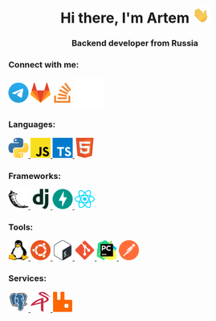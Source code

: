 <h1 align="center">Hi there, I'm Artem
<img src="images/Hi.gif" height="32"/></h1>
<h3 align="center">Backend developer from Russia</h3>

### Connect with me:
<p align="left">
<a href="https://t.me/rustyslav" target="_blank"><img align="center" src="icons/social/Telegram.svg" alt="telegram" height="40" width="40" /></a>
<a href="https://gitlab.com/golovinartem2004" target="_blank"><img align="center" src="icons/social/gitlab.svg" alt="gitlab" height="40" width="40" /></a>
<a href="https://stackoverflow.com/users/15716664/rustyguard" target="_blank"><img align="center" src="icons/social/stackoverflow.svg" alt="stackoverflow" height="40" width="40" /></a>
<a href="https://habr.com/ru/users/RustyGuard/" target="_blank"><img align="center" src="icons/social/habr.svg" alt="habr" height="60" width="60" /></a>
</p>

### Languages:
<p align="left"> 

<a href="https://www.python.org" target="_blank" rel="noreferrer"> <img src="icons/langs/python.svg" alt="python" width="40" height="40"/> </a> 
<a href="https://www.javascript.com/" target="_blank" rel="noreferrer"> <img src="icons/langs/javascript.svg" alt="js" width="40" height="40"/> </a>
<a href="https://www.typescriptlang.org/" target="_blank" rel="noreferrer"> <img src="icons/langs/typescript.svg" alt="ts" width="40" height="40"/> </a>
<a href="https://www.w3.org/html/" target="_blank" rel="noreferrer"> <img src="icons/langs/HTML5.svg" alt="html5" width="40" height="40"/> </a> 
</p>

### Frameworks:

<p align="left"> 

<a href="https://flask.palletsprojects.com/" target="_blank" rel="noreferrer"> <img src="icons/frameworks/flask.svg" alt="flask" width="40" height="40"/> </a>
<a href="https://www.djangoproject.com/" target="_blank" rel="noreferrer"> <img src="icons/frameworks/django.svg" alt="django" width="40" height="40"/> </a>
<a href="https://fastapi.tiangolo.com/" target="_blank" rel="noreferrer"> <img src="icons/frameworks/fastapi.svg" alt="fastapi" width="40" height="40"/> </a> 
<a href="https://reactjs.org/" target="_blank" rel="noreferrer"> <img src="icons/frameworks/reactjs.svg" alt="reactjs" width="40" height="40"/> </a> 
</p>

### Tools:
<p align="left"> 
<a href="https://www.linux.org/" target="_blank" rel="noreferrer"> <img src="icons/tools/linux.svg" alt="linux" width="40" height="40"/> </a> 
<a href="https://ubuntu.com/" target="_blank" rel="noreferrer"> <img src="icons/tools/ubuntu.svg" alt="ubuntu" width="40" height="40"/> </a> 
<a href="https://www.gnu.org/software/bash/" target="_blank" rel="noreferrer"> <img src="icons/tools/Bash.svg" alt="bash" width="40" height="40"/> </a> 
<a href="https://git-scm.com/" target="_blank" rel="noreferrer"> <img src="icons/tools/git.svg" alt="git" width="40" height="40"/> </a> 
<a href="https://www.jetbrains.com/pycharm/" target="_blank" rel="noreferrer"> <img src="icons/tools/PyCharm.svg" alt="pycharm" width="40" height="40"/> </a> 
<a href="https://www.postman.com/" target="_blank" rel="noreferrer"> <img src="icons/tools/postman.svg" alt="postman" width="40" height="40"/> </a> 
</p>

### Services:
<p align="left"> 
<a href="https://www.postgresql.org/" target="_blank" rel="noreferrer"> <img src="icons/services/postgresql.svg" alt="postgresql" width="40" height="40"/> </a> 
<a href="https://min.io/" target="_blank" rel="noreferrer"> <img src="icons/services/minio.svg" alt="minio" width="40" height="40"/> </a> 
<a href="https://www.rabbitmq.com/" target="_blank" rel="noreferrer"> <img src="icons/services/rabbitmq.svg" alt="rabbitmq" width="40" height="40"/> </a> 
</p>
